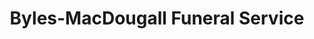 ---
title: "Byles-MacDougall Funeral Service"
url: /new-london/byles-macdougall-funeral-service/
shop: funeral directors
---